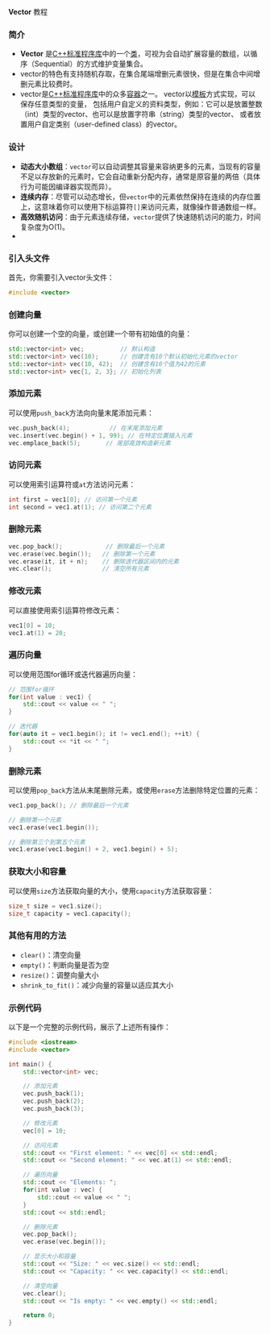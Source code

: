 **Vector** 教程

### 简介

- **Vector** 是[C++标准程序库](https://zh.wikipedia.org/wiki/C%2B%2B標準程式庫)中的一个[类](https://zh.wikipedia.org/wiki/类_(计算机科学))，可视为会自动扩展容量的数组，以循序（Sequential）的方式维护变量集合。
- vector的特色有支持随机存取，在集合尾端增删元素很快，但是在集合中间增删元素比较费时。
- vector是[C++标准程序库](https://zh.wikipedia.org/wiki/C%2B%2B標準程式庫)中的众多[容器](https://zh.wikipedia.org/wiki/容器_(資料類型))之一。 vector以[模板](https://zh.wikipedia.org/wiki/模板_(C%2B%2B))方式实现，可以保存任意类型的变量，
  包括用户自定义的资料类型，例如：它可以是放置整数（int）类型的vector、也可以是放置字符串（string）类型的vector、
  或者放置用户自定类别（user-defined class）的vector。

### 设计

- **动态大小数组**：`vector`可以自动调整其容量来容纳更多的元素，当现有的容量不足以存放新的元素时，它会自动重新分配内存，通常是原容量的两倍（具体行为可能因编译器实现而异）。
- **连续内存**：尽管可以动态增长，但`vector`中的元素依然保持在连续的内存位置上，这意味着你可以使用下标运算符`[]`来访问元素，就像操作普通数组一样。
- **高效随机访问**：由于元素连续存储，`vector`提供了快速随机访问的能力，时间复杂度为O(1)。
- 

###  引入头文件

首先，你需要引入vector头文件：

```cpp
#include <vector>
```

### 创建向量

你可以创建一个空的向量，或创建一个带有初始值的向量：

```cpp
std::vector<int> vec;          // 默认构造
std::vector<int> vec(10);      // 创建含有10个默认初始化元素的vector
std::vector<int> vec(10, 42);  // 创建含有10个值为42的元素
std::vector<int> vec{1, 2, 3}; // 初始化列表
```

### 添加元素

可以使用`push_back`方法向向量末尾添加元素：

```cpp
vec.push_back(4);           // 在末尾添加元素
vec.insert(vec.begin() + 1, 99); // 在特定位置插入元素
vec.emplace_back(5);       // 尾部高效构造新元素
```

###  访问元素

可以使用索引运算符或`at`方法访问元素：

```cpp
int first = vec1[0]; // 访问第一个元素
int second = vec1.at(1); // 访问第二个元素
```

### 删除元素

```cPP
vec.pop_back();            // 删除最后一个元素
vec.erase(vec.begin());   // 删除第一个元素
vec.erase(it, it + n);    // 删除迭代器区间内的元素
vec.clear();              // 清空所有元素
```



### 修改元素

可以直接使用索引运算符修改元素：

```cpp
vec1[0] = 10;
vec1.at(1) = 20;
```

### 遍历向量

可以使用范围for循环或迭代器遍历向量：

```cpp
// 范围for循环
for(int value : vec1) {
    std::cout << value << " ";
}

// 迭代器
for(auto it = vec1.begin(); it != vec1.end(); ++it) {
    std::cout << *it << " ";
}
```

###  删除元素

可以使用`pop_back`方法从末尾删除元素，或使用`erase`方法删除特定位置的元素：

```cpp
vec1.pop_back(); // 删除最后一个元素

// 删除第一个元素
vec1.erase(vec1.begin());

// 删除第三个到第五个元素
vec1.erase(vec1.begin() + 2, vec1.begin() + 5);
```

###  获取大小和容量

可以使用`size`方法获取向量的大小，使用`capacity`方法获取容量：

```cpp
size_t size = vec1.size();
size_t capacity = vec1.capacity();
```

### 其他有用的方法

- `clear()`：清空向量
- `empty()`：判断向量是否为空
- `resize()`：调整向量大小
- `shrink_to_fit()`：减少向量的容量以适应其大小

### 示例代码

以下是一个完整的示例代码，展示了上述所有操作：

```cpp
#include <iostream>
#include <vector>

int main() {
    std::vector<int> vec;

    // 添加元素
    vec.push_back(1);
    vec.push_back(2);
    vec.push_back(3);

    // 修改元素
    vec[0] = 10;

    // 访问元素
    std::cout << "First element: " << vec[0] << std::endl;
    std::cout << "Second element: " << vec.at(1) << std::endl;

    // 遍历向量
    std::cout << "Elements: ";
    for(int value : vec) {
        std::cout << value << " ";
    }
    std::cout << std::endl;

    // 删除元素
    vec.pop_back();
    vec.erase(vec.begin());

    // 显示大小和容量
    std::cout << "Size: " << vec.size() << std::endl;
    std::cout << "Capacity: " << vec.capacity() << std::endl;

    // 清空向量
    vec.clear();
    std::cout << "Is empty: " << vec.empty() << std::endl;

    return 0;
}
```


